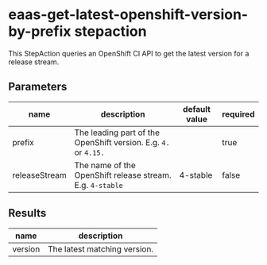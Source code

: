 # eaas-get-latest-openshift-version-by-prefix stepaction

This StepAction queries an OpenShift CI API to get the latest version for a release stream.

## Parameters
|name|description|default value|required|
|---|---|---|---|
|prefix|The leading part of the OpenShift version. E.g. `4.` or `4.15.`||true|
|releaseStream|The name of the OpenShift release stream. E.g. `4-stable`|4-stable|false|

## Results
|name|description|
|---|---|
|version|The latest matching version.|

